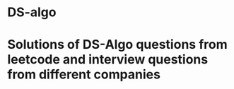 # DS-algo
# Solutions of DS-Algo questions from leetcode and interview questions from different companies 
